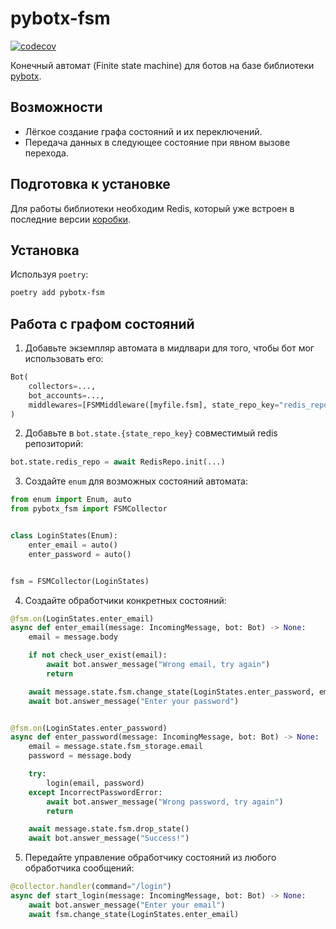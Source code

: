 # pybotx-fsm

[![codecov](https://codecov.io/gh/ExpressApp/pybotx-fsm/branch/master/graph/badge.svg?token=JWT9JWU2Z4)](https://codecov.io/gh/ExpressApp/pybotx-fsm)

Конечный автомат (Finite state machine) для ботов на базе библиотеки
[pybotx](https://github.com/ExpressApp/pybotx).


## Возможности

* Лёгкое создание графа состояний и их переключений.
* Передача данных в следующее состояние при явном вызове перехода.


## Подготовка к установке

Для работы библиотеки необходим Redis, который уже встроен в последние версии
[коробки](https://github.com/ExpressApp/async-box).


## Установка
Используя `poetry`:

```bash
poetry add pybotx-fsm
```

## Работа с графом состояний

1. Добавьте экземпляр автомата в мидлвари для того, чтобы бот мог использовать его:

``` python
Bot(
    collectors=...,
    bot_accounts=...,
    middlewares=[FSMMiddleware([myfile.fsm], state_repo_key="redis_repo")],
)
```

2. Добавьте в `bot.state.{state_repo_key}` совместимый redis репозиторий:

``` python
bot.state.redis_repo = await RedisRepo.init(...)
```

3. Создайте `enum` для возможных состояний автомата:

``` python
from enum import Enum, auto
from pybotx_fsm import FSMCollector


class LoginStates(Enum):
    enter_email = auto()
    enter_password = auto()


fsm = FSMCollector(LoginStates)
```

4. Создайте обработчики конкретных состояний:

``` python
@fsm.on(LoginStates.enter_email)
async def enter_email(message: IncomingMessage, bot: Bot) -> None:
    email = message.body

    if not check_user_exist(email):
        await bot.answer_message("Wrong email, try again")
        return

    await message.state.fsm.change_state(LoginStates.enter_password, email=email)
    await bot.answer_message("Enter your password")


@fsm.on(LoginStates.enter_password)
async def enter_password(message: IncomingMessage, bot: Bot) -> None:
    email = message.state.fsm_storage.email
    password = message.body

    try:
        login(email, password)
    except IncorrectPasswordError:
        await bot.answer_message("Wrong password, try again")
        return

    await message.state.fsm.drop_state()
    await bot.answer_message("Success!")

```

5. Передайте управление обработчику состояний из любого обработчика сообщений:

``` python
@collector.handler(command="/login")
async def start_login(message: IncomingMessage, bot: Bot) -> None:
    await bot.answer_message("Enter your email")
    await fsm.change_state(LoginStates.enter_email)
```
